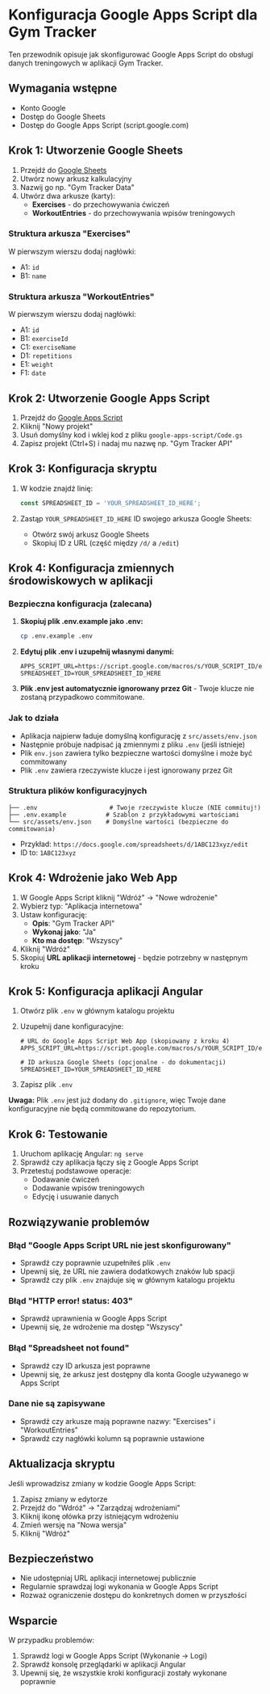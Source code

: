 # Konfiguracja Google Apps Script dla Gym Tracker

Ten przewodnik opisuje jak skonfigurować Google Apps Script do obsługi danych treningowych w aplikacji Gym Tracker.

## Wymagania wstępne

- Konto Google
- Dostęp do Google Sheets
- Dostęp do Google Apps Script (script.google.com)

## Krok 1: Utworzenie Google Sheets

1. Przejdź do [Google Sheets](https://sheets.google.com)
2. Utwórz nowy arkusz kalkulacyjny
3. Nazwij go np. "Gym Tracker Data"
4. Utwórz dwa arkusze (karty):
   - **Exercises** - do przechowywania ćwiczeń
   - **WorkoutEntries** - do przechowywania wpisów treningowych

### Struktura arkusza "Exercises"
W pierwszym wierszu dodaj nagłówki:
- A1: `id`
- B1: `name`

### Struktura arkusza "WorkoutEntries"
W pierwszym wierszu dodaj nagłówki:
- A1: `id`
- B1: `exerciseId`
- C1: `exerciseName`
- D1: `repetitions`
- E1: `weight`
- F1: `date`

## Krok 2: Utworzenie Google Apps Script

1. Przejdź do [Google Apps Script](https://script.google.com)
2. Kliknij "Nowy projekt"
3. Usuń domyślny kod i wklej kod z pliku `google-apps-script/Code.gs`
4. Zapisz projekt (Ctrl+S) i nadaj mu nazwę np. "Gym Tracker API"

## Krok 3: Konfiguracja skryptu

1. W kodzie znajdź linię:
   ```javascript
   const SPREADSHEET_ID = 'YOUR_SPREADSHEET_ID_HERE';
   ```

2. Zastąp `YOUR_SPREADSHEET_ID_HERE` ID swojego arkusza Google Sheets:
   - Otwórz swój arkusz Google Sheets
   - Skopiuj ID z URL (część między `/d/` a `/edit`)

## Krok 4: Konfiguracja zmiennych środowiskowych w aplikacji

### Bezpieczna konfiguracja (zalecana)

1. **Skopiuj plik .env.example jako .env:**
   ```bash
   cp .env.example .env
   ```

2. **Edytuj plik .env i uzupełnij własnymi danymi:**
   ```
   APPS_SCRIPT_URL=https://script.google.com/macros/s/YOUR_SCRIPT_ID/exec
   SPREADSHEET_ID=YOUR_SPREADSHEET_ID_HERE
   ```

3. **Plik .env jest automatycznie ignorowany przez Git** - Twoje klucze nie zostaną przypadkowo commitowane.

### Jak to działa

- Aplikacja najpierw ładuje domyślną konfigurację z `src/assets/env.json`
- Następnie próbuje nadpisać ją zmiennymi z pliku `.env` (jeśli istnieje)
- Plik `env.json` zawiera tylko bezpieczne wartości domyślne i może być commitowany
- Plik `.env` zawiera rzeczywiste klucze i jest ignorowany przez Git

### Struktura plików konfiguracyjnych

```
├── .env                    # Twoje rzeczywiste klucze (NIE commituj!)
├── .env.example           # Szablon z przykładowymi wartościami
└── src/assets/env.json    # Domyślne wartości (bezpieczne do commitowania)
```
   - Przykład: `https://docs.google.com/spreadsheets/d/1ABC123xyz/edit`
   - ID to: `1ABC123xyz`

## Krok 4: Wdrożenie jako Web App

1. W Google Apps Script kliknij "Wdróż" → "Nowe wdrożenie"
2. Wybierz typ: "Aplikacja internetowa"
3. Ustaw konfigurację:
   - **Opis**: "Gym Tracker API"
   - **Wykonaj jako**: "Ja"
   - **Kto ma dostęp**: "Wszyscy"
4. Kliknij "Wdróż"
5. Skopiuj **URL aplikacji internetowej** - będzie potrzebny w następnym kroku

## Krok 5: Konfiguracja aplikacji Angular

1. Otwórz plik `.env` w głównym katalogu projektu
2. Uzupełnij dane konfiguracyjne:
   ```
   # URL do Google Apps Script Web App (skopiowany z kroku 4)
   APPS_SCRIPT_URL=https://script.google.com/macros/s/YOUR_SCRIPT_ID/exec
   
   # ID arkusza Google Sheets (opcjonalne - do dokumentacji)
   SPREADSHEET_ID=YOUR_SPREADSHEET_ID_HERE
   ```

3. Zapisz plik `.env`

**Uwaga:** Plik `.env` jest już dodany do `.gitignore`, więc Twoje dane konfiguracyjne nie będą commitowane do repozytorium.

## Krok 6: Testowanie

1. Uruchom aplikację Angular: `ng serve`
2. Sprawdź czy aplikacja łączy się z Google Apps Script
3. Przetestuj podstawowe operacje:
   - Dodawanie ćwiczeń
   - Dodawanie wpisów treningowych
   - Edycję i usuwanie danych

## Rozwiązywanie problemów

### Błąd "Google Apps Script URL nie jest skonfigurowany"
- Sprawdź czy poprawnie uzupełniłeś plik `.env`
- Upewnij się, że URL nie zawiera dodatkowych znaków lub spacji
- Sprawdź czy plik `.env` znajduje się w głównym katalogu projektu

### Błąd "HTTP error! status: 403"
- Sprawdź uprawnienia w Google Apps Script
- Upewnij się, że wdrożenie ma dostęp "Wszyscy"

### Błąd "Spreadsheet not found"
- Sprawdź czy ID arkusza jest poprawne
- Upewnij się, że arkusz jest dostępny dla konta Google używanego w Apps Script

### Dane nie są zapisywane
- Sprawdź czy arkusze mają poprawne nazwy: "Exercises" i "WorkoutEntries"
- Sprawdź czy nagłówki kolumn są poprawnie ustawione

## Aktualizacja skryptu

Jeśli wprowadzisz zmiany w kodzie Google Apps Script:

1. Zapisz zmiany w edytorze
2. Przejdź do "Wdróż" → "Zarządzaj wdrożeniami"
3. Kliknij ikonę ołówka przy istniejącym wdrożeniu
4. Zmień wersję na "Nowa wersja"
5. Kliknij "Wdróż"

## Bezpieczeństwo

- Nie udostępniaj URL aplikacji internetowej publicznie
- Regularnie sprawdzaj logi wykonania w Google Apps Script
- Rozważ ograniczenie dostępu do konkretnych domen w przyszłości

## Wsparcie

W przypadku problemów:
1. Sprawdź logi w Google Apps Script (Wykonanie → Logi)
2. Sprawdź konsolę przeglądarki w aplikacji Angular
3. Upewnij się, że wszystkie kroki konfiguracji zostały wykonane poprawnie